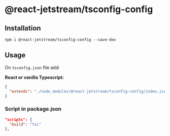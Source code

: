 # @react-jetstream/tsconfig-config

## Installation

`npm i @react-jetstream/tsconfig-config --save-dev`

## Usage

On `tsconfig.json` file add:

**React or vanilla Typescript:**

```json
{
  "extends": "./node_modules/@react-jetstream/tsconfig-config/index.json"
}
```

### Script in package.json

```json
"scripts": {
  "build": "tsc"
},
```
